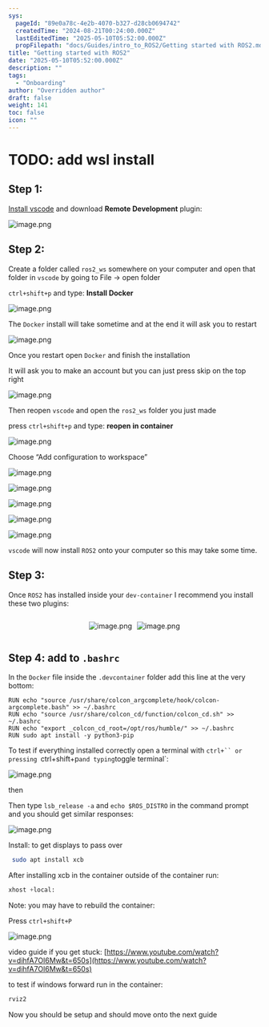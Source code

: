 ```yaml
---
sys:
  pageId: "89e0a78c-4e2b-4070-b327-d28cb0694742"
  createdTime: "2024-08-21T00:24:00.000Z"
  lastEditedTime: "2025-05-10T05:52:00.000Z"
  propFilepath: "docs/Guides/intro_to_ROS2/Getting started with ROS2.md"
title: "Getting started with ROS2"
date: "2025-05-10T05:52:00.000Z"
description: ""
tags:
  - "Onboarding"
author: "Overridden author"
draft: false
weight: 141
toc: false
icon: ""
---
```


# TODO: add wsl install

## Step 1:

[Install vscode](https://code.visualstudio.com/download) and download **Remote Development** plugin:

![image.png](https://prod-files-secure.s3.us-west-2.amazonaws.com/d518164a-d88e-44d1-a4ee-3adb3bd8bce0/efb52993-1881-4a40-b95e-6f020334f022/image.png?X-Amz-Algorithm=AWS4-HMAC-SHA256&X-Amz-Content-Sha256=UNSIGNED-PAYLOAD&X-Amz-Credential=ASIAZI2LB466SCXJEERP%2F20250519%2Fus-west-2%2Fs3%2Faws4_request&X-Amz-Date=20250519T004414Z&X-Amz-Expires=3600&X-Amz-Security-Token=IQoJb3JpZ2luX2VjEMj%2F%2F%2F%2F%2F%2F%2F%2F%2F%2FwEaCXVzLXdlc3QtMiJGMEQCICUDRQEoo27lRawuEwlytfqCnod2NYFjPqcvRHpJGEhsAiBVOFCqpA4H%2B4MyhHhUfeK%2F0Z8nbMCx21Fb6TW2YE89LiqIBAiB%2F%2F%2F%2F%2F%2F%2F%2F%2F%2F8BEAAaDDYzNzQyMzE4MzgwNSIMVgOh%2FwdMwGoDdG61KtwDRPGp1%2F5ouGJb7E0JTQEAeyr11z2ygbPaRIj8wNrT6aVOtqVLM8kqZ6RDkuMeTPolvodfWq5o9hchAAZdTFHFbSHO3SsJiDhgqlIMCQii1cjst%2BgPMfa4H40NeajWGiHyObg0ypfEyWaTH7ZB3M3DmW%2Bf1HiWsrcuTnl%2BYfnUcvbFBBanXnzQRxdf9J%2FDmxNTvZ1ZHJGIAfLexr2Y1gCWjKJTBUlGRepGYurqTTmkpM0Fl5MQhZLXldjlUnoSeaXGTXVAqlbxDbgbRR6DGzSC05p6u4W6hljcpupoJXnzXBO%2FA2Of%2BzcGTzy71sdq%2BRlVCSyuYe%2BPPMCCS7nmcHvcd0uoRttvnqjxBHaK%2FOkZyCGvYZhQbft8od%2FXs%2B5IT%2FT2AQuQjwxpOzvLVukV%2BVatxGXnCxox1iPaDVcUYk7wuVV2pAWxOjnPMoFlGQaBPYvHsANNOIniR0RPVyI%2B1vf9SRaIuqfuOGEsv3REod0hVmc3JwU8vlvyeXXIB7mXDrOgl4Mk26scewxxbCEhL6HBU9LzdEvABwDo3G0VnM0P7iH4qGxLHAz39t%2FBtBTeoeFfueUj8T7bYpKtGlh4xBlm3Ss9fIaj%2FANJ3jWFwkrx4%2FmdDvdlS42Zsd1dS7MwwOypwQY6pgFE7bIevwCvrN0UZ3nqQTv2nbbigBa16ZOkSLYQi2ktuZtEyqQ95OPJOrY96n3rJshUq9G6Sf99h4175D4gKxBoRhWCrH6OH3ux1s7cwSbocsNFY634XIs6zk1EW4tWuoAgvc2b%2FVaJLY7o75g5i9WuSrd046BMm8tI8FZ0%2FaytlaAp6CmT33D%2FYAO61B36BnJwM6CUupT7q3GVPPCh%2F72XVpqLq0ij&X-Amz-Signature=1a1748201ef4e825869043cc343d20f9b926674c47952989c9e7d82ac9fc7090&X-Amz-SignedHeaders=host&x-id=GetObject)

## Step 2:

Create a folder called `ros2_ws` somewhere on your computer and open that folder in `vscode` by going to File → open folder 

`ctrl+shift+p` and type: **Install Docker**

![image.png](https://prod-files-secure.s3.us-west-2.amazonaws.com/d518164a-d88e-44d1-a4ee-3adb3bd8bce0/2269dc0e-1cd5-47ff-bceb-c04ad9b2eab0/image.png?X-Amz-Algorithm=AWS4-HMAC-SHA256&X-Amz-Content-Sha256=UNSIGNED-PAYLOAD&X-Amz-Credential=ASIAZI2LB466SCXJEERP%2F20250519%2Fus-west-2%2Fs3%2Faws4_request&X-Amz-Date=20250519T004414Z&X-Amz-Expires=3600&X-Amz-Security-Token=IQoJb3JpZ2luX2VjEMj%2F%2F%2F%2F%2F%2F%2F%2F%2F%2FwEaCXVzLXdlc3QtMiJGMEQCICUDRQEoo27lRawuEwlytfqCnod2NYFjPqcvRHpJGEhsAiBVOFCqpA4H%2B4MyhHhUfeK%2F0Z8nbMCx21Fb6TW2YE89LiqIBAiB%2F%2F%2F%2F%2F%2F%2F%2F%2F%2F8BEAAaDDYzNzQyMzE4MzgwNSIMVgOh%2FwdMwGoDdG61KtwDRPGp1%2F5ouGJb7E0JTQEAeyr11z2ygbPaRIj8wNrT6aVOtqVLM8kqZ6RDkuMeTPolvodfWq5o9hchAAZdTFHFbSHO3SsJiDhgqlIMCQii1cjst%2BgPMfa4H40NeajWGiHyObg0ypfEyWaTH7ZB3M3DmW%2Bf1HiWsrcuTnl%2BYfnUcvbFBBanXnzQRxdf9J%2FDmxNTvZ1ZHJGIAfLexr2Y1gCWjKJTBUlGRepGYurqTTmkpM0Fl5MQhZLXldjlUnoSeaXGTXVAqlbxDbgbRR6DGzSC05p6u4W6hljcpupoJXnzXBO%2FA2Of%2BzcGTzy71sdq%2BRlVCSyuYe%2BPPMCCS7nmcHvcd0uoRttvnqjxBHaK%2FOkZyCGvYZhQbft8od%2FXs%2B5IT%2FT2AQuQjwxpOzvLVukV%2BVatxGXnCxox1iPaDVcUYk7wuVV2pAWxOjnPMoFlGQaBPYvHsANNOIniR0RPVyI%2B1vf9SRaIuqfuOGEsv3REod0hVmc3JwU8vlvyeXXIB7mXDrOgl4Mk26scewxxbCEhL6HBU9LzdEvABwDo3G0VnM0P7iH4qGxLHAz39t%2FBtBTeoeFfueUj8T7bYpKtGlh4xBlm3Ss9fIaj%2FANJ3jWFwkrx4%2FmdDvdlS42Zsd1dS7MwwOypwQY6pgFE7bIevwCvrN0UZ3nqQTv2nbbigBa16ZOkSLYQi2ktuZtEyqQ95OPJOrY96n3rJshUq9G6Sf99h4175D4gKxBoRhWCrH6OH3ux1s7cwSbocsNFY634XIs6zk1EW4tWuoAgvc2b%2FVaJLY7o75g5i9WuSrd046BMm8tI8FZ0%2FaytlaAp6CmT33D%2FYAO61B36BnJwM6CUupT7q3GVPPCh%2F72XVpqLq0ij&X-Amz-Signature=d598a2ff52da545177db835a10b1d4662ac1fc1bd3554b3c96f9fc6421982628&X-Amz-SignedHeaders=host&x-id=GetObject)

The `Docker` install will take sometime and at the end it will ask you to restart

![image.png](https://prod-files-secure.s3.us-west-2.amazonaws.com/d518164a-d88e-44d1-a4ee-3adb3bd8bce0/ed233f78-be33-4b1f-b89c-9c346c0e961e/image.png?X-Amz-Algorithm=AWS4-HMAC-SHA256&X-Amz-Content-Sha256=UNSIGNED-PAYLOAD&X-Amz-Credential=ASIAZI2LB466SCXJEERP%2F20250519%2Fus-west-2%2Fs3%2Faws4_request&X-Amz-Date=20250519T004414Z&X-Amz-Expires=3600&X-Amz-Security-Token=IQoJb3JpZ2luX2VjEMj%2F%2F%2F%2F%2F%2F%2F%2F%2F%2FwEaCXVzLXdlc3QtMiJGMEQCICUDRQEoo27lRawuEwlytfqCnod2NYFjPqcvRHpJGEhsAiBVOFCqpA4H%2B4MyhHhUfeK%2F0Z8nbMCx21Fb6TW2YE89LiqIBAiB%2F%2F%2F%2F%2F%2F%2F%2F%2F%2F8BEAAaDDYzNzQyMzE4MzgwNSIMVgOh%2FwdMwGoDdG61KtwDRPGp1%2F5ouGJb7E0JTQEAeyr11z2ygbPaRIj8wNrT6aVOtqVLM8kqZ6RDkuMeTPolvodfWq5o9hchAAZdTFHFbSHO3SsJiDhgqlIMCQii1cjst%2BgPMfa4H40NeajWGiHyObg0ypfEyWaTH7ZB3M3DmW%2Bf1HiWsrcuTnl%2BYfnUcvbFBBanXnzQRxdf9J%2FDmxNTvZ1ZHJGIAfLexr2Y1gCWjKJTBUlGRepGYurqTTmkpM0Fl5MQhZLXldjlUnoSeaXGTXVAqlbxDbgbRR6DGzSC05p6u4W6hljcpupoJXnzXBO%2FA2Of%2BzcGTzy71sdq%2BRlVCSyuYe%2BPPMCCS7nmcHvcd0uoRttvnqjxBHaK%2FOkZyCGvYZhQbft8od%2FXs%2B5IT%2FT2AQuQjwxpOzvLVukV%2BVatxGXnCxox1iPaDVcUYk7wuVV2pAWxOjnPMoFlGQaBPYvHsANNOIniR0RPVyI%2B1vf9SRaIuqfuOGEsv3REod0hVmc3JwU8vlvyeXXIB7mXDrOgl4Mk26scewxxbCEhL6HBU9LzdEvABwDo3G0VnM0P7iH4qGxLHAz39t%2FBtBTeoeFfueUj8T7bYpKtGlh4xBlm3Ss9fIaj%2FANJ3jWFwkrx4%2FmdDvdlS42Zsd1dS7MwwOypwQY6pgFE7bIevwCvrN0UZ3nqQTv2nbbigBa16ZOkSLYQi2ktuZtEyqQ95OPJOrY96n3rJshUq9G6Sf99h4175D4gKxBoRhWCrH6OH3ux1s7cwSbocsNFY634XIs6zk1EW4tWuoAgvc2b%2FVaJLY7o75g5i9WuSrd046BMm8tI8FZ0%2FaytlaAp6CmT33D%2FYAO61B36BnJwM6CUupT7q3GVPPCh%2F72XVpqLq0ij&X-Amz-Signature=db8b25e3b236735f1b397a0ec9bceff3bdcdb634ca4647122a0082e5e7a9427c&X-Amz-SignedHeaders=host&x-id=GetObject)

Once you restart open `Docker` and finish the installation

It will ask you to make an account but you can just press skip on the top right

![image.png](https://prod-files-secure.s3.us-west-2.amazonaws.com/d518164a-d88e-44d1-a4ee-3adb3bd8bce0/21010ad9-1659-4fd9-9f59-9932a09b2a3d/image.png?X-Amz-Algorithm=AWS4-HMAC-SHA256&X-Amz-Content-Sha256=UNSIGNED-PAYLOAD&X-Amz-Credential=ASIAZI2LB466SCXJEERP%2F20250519%2Fus-west-2%2Fs3%2Faws4_request&X-Amz-Date=20250519T004414Z&X-Amz-Expires=3600&X-Amz-Security-Token=IQoJb3JpZ2luX2VjEMj%2F%2F%2F%2F%2F%2F%2F%2F%2F%2FwEaCXVzLXdlc3QtMiJGMEQCICUDRQEoo27lRawuEwlytfqCnod2NYFjPqcvRHpJGEhsAiBVOFCqpA4H%2B4MyhHhUfeK%2F0Z8nbMCx21Fb6TW2YE89LiqIBAiB%2F%2F%2F%2F%2F%2F%2F%2F%2F%2F8BEAAaDDYzNzQyMzE4MzgwNSIMVgOh%2FwdMwGoDdG61KtwDRPGp1%2F5ouGJb7E0JTQEAeyr11z2ygbPaRIj8wNrT6aVOtqVLM8kqZ6RDkuMeTPolvodfWq5o9hchAAZdTFHFbSHO3SsJiDhgqlIMCQii1cjst%2BgPMfa4H40NeajWGiHyObg0ypfEyWaTH7ZB3M3DmW%2Bf1HiWsrcuTnl%2BYfnUcvbFBBanXnzQRxdf9J%2FDmxNTvZ1ZHJGIAfLexr2Y1gCWjKJTBUlGRepGYurqTTmkpM0Fl5MQhZLXldjlUnoSeaXGTXVAqlbxDbgbRR6DGzSC05p6u4W6hljcpupoJXnzXBO%2FA2Of%2BzcGTzy71sdq%2BRlVCSyuYe%2BPPMCCS7nmcHvcd0uoRttvnqjxBHaK%2FOkZyCGvYZhQbft8od%2FXs%2B5IT%2FT2AQuQjwxpOzvLVukV%2BVatxGXnCxox1iPaDVcUYk7wuVV2pAWxOjnPMoFlGQaBPYvHsANNOIniR0RPVyI%2B1vf9SRaIuqfuOGEsv3REod0hVmc3JwU8vlvyeXXIB7mXDrOgl4Mk26scewxxbCEhL6HBU9LzdEvABwDo3G0VnM0P7iH4qGxLHAz39t%2FBtBTeoeFfueUj8T7bYpKtGlh4xBlm3Ss9fIaj%2FANJ3jWFwkrx4%2FmdDvdlS42Zsd1dS7MwwOypwQY6pgFE7bIevwCvrN0UZ3nqQTv2nbbigBa16ZOkSLYQi2ktuZtEyqQ95OPJOrY96n3rJshUq9G6Sf99h4175D4gKxBoRhWCrH6OH3ux1s7cwSbocsNFY634XIs6zk1EW4tWuoAgvc2b%2FVaJLY7o75g5i9WuSrd046BMm8tI8FZ0%2FaytlaAp6CmT33D%2FYAO61B36BnJwM6CUupT7q3GVPPCh%2F72XVpqLq0ij&X-Amz-Signature=57b2b812fcca954df613e212a5f0aeae1fad5120e02558f08de287f2300690d9&X-Amz-SignedHeaders=host&x-id=GetObject)

Then reopen `vscode` and open the `ros2_ws` folder you just made

press `ctrl+shift+p` and type: **reopen in container**

![image.png](https://prod-files-secure.s3.us-west-2.amazonaws.com/d518164a-d88e-44d1-a4ee-3adb3bd8bce0/4e93b8c2-41ad-488c-8095-c74205196118/image.png?X-Amz-Algorithm=AWS4-HMAC-SHA256&X-Amz-Content-Sha256=UNSIGNED-PAYLOAD&X-Amz-Credential=ASIAZI2LB466SCXJEERP%2F20250519%2Fus-west-2%2Fs3%2Faws4_request&X-Amz-Date=20250519T004414Z&X-Amz-Expires=3600&X-Amz-Security-Token=IQoJb3JpZ2luX2VjEMj%2F%2F%2F%2F%2F%2F%2F%2F%2F%2FwEaCXVzLXdlc3QtMiJGMEQCICUDRQEoo27lRawuEwlytfqCnod2NYFjPqcvRHpJGEhsAiBVOFCqpA4H%2B4MyhHhUfeK%2F0Z8nbMCx21Fb6TW2YE89LiqIBAiB%2F%2F%2F%2F%2F%2F%2F%2F%2F%2F8BEAAaDDYzNzQyMzE4MzgwNSIMVgOh%2FwdMwGoDdG61KtwDRPGp1%2F5ouGJb7E0JTQEAeyr11z2ygbPaRIj8wNrT6aVOtqVLM8kqZ6RDkuMeTPolvodfWq5o9hchAAZdTFHFbSHO3SsJiDhgqlIMCQii1cjst%2BgPMfa4H40NeajWGiHyObg0ypfEyWaTH7ZB3M3DmW%2Bf1HiWsrcuTnl%2BYfnUcvbFBBanXnzQRxdf9J%2FDmxNTvZ1ZHJGIAfLexr2Y1gCWjKJTBUlGRepGYurqTTmkpM0Fl5MQhZLXldjlUnoSeaXGTXVAqlbxDbgbRR6DGzSC05p6u4W6hljcpupoJXnzXBO%2FA2Of%2BzcGTzy71sdq%2BRlVCSyuYe%2BPPMCCS7nmcHvcd0uoRttvnqjxBHaK%2FOkZyCGvYZhQbft8od%2FXs%2B5IT%2FT2AQuQjwxpOzvLVukV%2BVatxGXnCxox1iPaDVcUYk7wuVV2pAWxOjnPMoFlGQaBPYvHsANNOIniR0RPVyI%2B1vf9SRaIuqfuOGEsv3REod0hVmc3JwU8vlvyeXXIB7mXDrOgl4Mk26scewxxbCEhL6HBU9LzdEvABwDo3G0VnM0P7iH4qGxLHAz39t%2FBtBTeoeFfueUj8T7bYpKtGlh4xBlm3Ss9fIaj%2FANJ3jWFwkrx4%2FmdDvdlS42Zsd1dS7MwwOypwQY6pgFE7bIevwCvrN0UZ3nqQTv2nbbigBa16ZOkSLYQi2ktuZtEyqQ95OPJOrY96n3rJshUq9G6Sf99h4175D4gKxBoRhWCrH6OH3ux1s7cwSbocsNFY634XIs6zk1EW4tWuoAgvc2b%2FVaJLY7o75g5i9WuSrd046BMm8tI8FZ0%2FaytlaAp6CmT33D%2FYAO61B36BnJwM6CUupT7q3GVPPCh%2F72XVpqLq0ij&X-Amz-Signature=ce82100e26678b30739aaafc9beb9c6d5f7ed4c69d59d0acbf87c3b1a9bdec03&X-Amz-SignedHeaders=host&x-id=GetObject)

Choose “Add configuration to workspace”

![image.png](https://prod-files-secure.s3.us-west-2.amazonaws.com/d518164a-d88e-44d1-a4ee-3adb3bd8bce0/9560b282-5060-4989-ba37-97e7b2c22476/image.png?X-Amz-Algorithm=AWS4-HMAC-SHA256&X-Amz-Content-Sha256=UNSIGNED-PAYLOAD&X-Amz-Credential=ASIAZI2LB466SCXJEERP%2F20250519%2Fus-west-2%2Fs3%2Faws4_request&X-Amz-Date=20250519T004414Z&X-Amz-Expires=3600&X-Amz-Security-Token=IQoJb3JpZ2luX2VjEMj%2F%2F%2F%2F%2F%2F%2F%2F%2F%2FwEaCXVzLXdlc3QtMiJGMEQCICUDRQEoo27lRawuEwlytfqCnod2NYFjPqcvRHpJGEhsAiBVOFCqpA4H%2B4MyhHhUfeK%2F0Z8nbMCx21Fb6TW2YE89LiqIBAiB%2F%2F%2F%2F%2F%2F%2F%2F%2F%2F8BEAAaDDYzNzQyMzE4MzgwNSIMVgOh%2FwdMwGoDdG61KtwDRPGp1%2F5ouGJb7E0JTQEAeyr11z2ygbPaRIj8wNrT6aVOtqVLM8kqZ6RDkuMeTPolvodfWq5o9hchAAZdTFHFbSHO3SsJiDhgqlIMCQii1cjst%2BgPMfa4H40NeajWGiHyObg0ypfEyWaTH7ZB3M3DmW%2Bf1HiWsrcuTnl%2BYfnUcvbFBBanXnzQRxdf9J%2FDmxNTvZ1ZHJGIAfLexr2Y1gCWjKJTBUlGRepGYurqTTmkpM0Fl5MQhZLXldjlUnoSeaXGTXVAqlbxDbgbRR6DGzSC05p6u4W6hljcpupoJXnzXBO%2FA2Of%2BzcGTzy71sdq%2BRlVCSyuYe%2BPPMCCS7nmcHvcd0uoRttvnqjxBHaK%2FOkZyCGvYZhQbft8od%2FXs%2B5IT%2FT2AQuQjwxpOzvLVukV%2BVatxGXnCxox1iPaDVcUYk7wuVV2pAWxOjnPMoFlGQaBPYvHsANNOIniR0RPVyI%2B1vf9SRaIuqfuOGEsv3REod0hVmc3JwU8vlvyeXXIB7mXDrOgl4Mk26scewxxbCEhL6HBU9LzdEvABwDo3G0VnM0P7iH4qGxLHAz39t%2FBtBTeoeFfueUj8T7bYpKtGlh4xBlm3Ss9fIaj%2FANJ3jWFwkrx4%2FmdDvdlS42Zsd1dS7MwwOypwQY6pgFE7bIevwCvrN0UZ3nqQTv2nbbigBa16ZOkSLYQi2ktuZtEyqQ95OPJOrY96n3rJshUq9G6Sf99h4175D4gKxBoRhWCrH6OH3ux1s7cwSbocsNFY634XIs6zk1EW4tWuoAgvc2b%2FVaJLY7o75g5i9WuSrd046BMm8tI8FZ0%2FaytlaAp6CmT33D%2FYAO61B36BnJwM6CUupT7q3GVPPCh%2F72XVpqLq0ij&X-Amz-Signature=b286334927623a09a8a2bd7b54b2abf79418e46f9b197aee81f690ad6efed758&X-Amz-SignedHeaders=host&x-id=GetObject)

![image.png](https://prod-files-secure.s3.us-west-2.amazonaws.com/d518164a-d88e-44d1-a4ee-3adb3bd8bce0/2ee63f81-886b-48e8-a553-dc6e5eac99e4/image.png?X-Amz-Algorithm=AWS4-HMAC-SHA256&X-Amz-Content-Sha256=UNSIGNED-PAYLOAD&X-Amz-Credential=ASIAZI2LB466SCXJEERP%2F20250519%2Fus-west-2%2Fs3%2Faws4_request&X-Amz-Date=20250519T004414Z&X-Amz-Expires=3600&X-Amz-Security-Token=IQoJb3JpZ2luX2VjEMj%2F%2F%2F%2F%2F%2F%2F%2F%2F%2FwEaCXVzLXdlc3QtMiJGMEQCICUDRQEoo27lRawuEwlytfqCnod2NYFjPqcvRHpJGEhsAiBVOFCqpA4H%2B4MyhHhUfeK%2F0Z8nbMCx21Fb6TW2YE89LiqIBAiB%2F%2F%2F%2F%2F%2F%2F%2F%2F%2F8BEAAaDDYzNzQyMzE4MzgwNSIMVgOh%2FwdMwGoDdG61KtwDRPGp1%2F5ouGJb7E0JTQEAeyr11z2ygbPaRIj8wNrT6aVOtqVLM8kqZ6RDkuMeTPolvodfWq5o9hchAAZdTFHFbSHO3SsJiDhgqlIMCQii1cjst%2BgPMfa4H40NeajWGiHyObg0ypfEyWaTH7ZB3M3DmW%2Bf1HiWsrcuTnl%2BYfnUcvbFBBanXnzQRxdf9J%2FDmxNTvZ1ZHJGIAfLexr2Y1gCWjKJTBUlGRepGYurqTTmkpM0Fl5MQhZLXldjlUnoSeaXGTXVAqlbxDbgbRR6DGzSC05p6u4W6hljcpupoJXnzXBO%2FA2Of%2BzcGTzy71sdq%2BRlVCSyuYe%2BPPMCCS7nmcHvcd0uoRttvnqjxBHaK%2FOkZyCGvYZhQbft8od%2FXs%2B5IT%2FT2AQuQjwxpOzvLVukV%2BVatxGXnCxox1iPaDVcUYk7wuVV2pAWxOjnPMoFlGQaBPYvHsANNOIniR0RPVyI%2B1vf9SRaIuqfuOGEsv3REod0hVmc3JwU8vlvyeXXIB7mXDrOgl4Mk26scewxxbCEhL6HBU9LzdEvABwDo3G0VnM0P7iH4qGxLHAz39t%2FBtBTeoeFfueUj8T7bYpKtGlh4xBlm3Ss9fIaj%2FANJ3jWFwkrx4%2FmdDvdlS42Zsd1dS7MwwOypwQY6pgFE7bIevwCvrN0UZ3nqQTv2nbbigBa16ZOkSLYQi2ktuZtEyqQ95OPJOrY96n3rJshUq9G6Sf99h4175D4gKxBoRhWCrH6OH3ux1s7cwSbocsNFY634XIs6zk1EW4tWuoAgvc2b%2FVaJLY7o75g5i9WuSrd046BMm8tI8FZ0%2FaytlaAp6CmT33D%2FYAO61B36BnJwM6CUupT7q3GVPPCh%2F72XVpqLq0ij&X-Amz-Signature=a306ac024de45bb676cd00870a0305aaac3437b8da9d7b54e26a4420a762e3f6&X-Amz-SignedHeaders=host&x-id=GetObject)

![image.png](https://prod-files-secure.s3.us-west-2.amazonaws.com/d518164a-d88e-44d1-a4ee-3adb3bd8bce0/ae1580b2-b048-407e-aed9-b584224a7a04/image.png?X-Amz-Algorithm=AWS4-HMAC-SHA256&X-Amz-Content-Sha256=UNSIGNED-PAYLOAD&X-Amz-Credential=ASIAZI2LB466SCXJEERP%2F20250519%2Fus-west-2%2Fs3%2Faws4_request&X-Amz-Date=20250519T004414Z&X-Amz-Expires=3600&X-Amz-Security-Token=IQoJb3JpZ2luX2VjEMj%2F%2F%2F%2F%2F%2F%2F%2F%2F%2FwEaCXVzLXdlc3QtMiJGMEQCICUDRQEoo27lRawuEwlytfqCnod2NYFjPqcvRHpJGEhsAiBVOFCqpA4H%2B4MyhHhUfeK%2F0Z8nbMCx21Fb6TW2YE89LiqIBAiB%2F%2F%2F%2F%2F%2F%2F%2F%2F%2F8BEAAaDDYzNzQyMzE4MzgwNSIMVgOh%2FwdMwGoDdG61KtwDRPGp1%2F5ouGJb7E0JTQEAeyr11z2ygbPaRIj8wNrT6aVOtqVLM8kqZ6RDkuMeTPolvodfWq5o9hchAAZdTFHFbSHO3SsJiDhgqlIMCQii1cjst%2BgPMfa4H40NeajWGiHyObg0ypfEyWaTH7ZB3M3DmW%2Bf1HiWsrcuTnl%2BYfnUcvbFBBanXnzQRxdf9J%2FDmxNTvZ1ZHJGIAfLexr2Y1gCWjKJTBUlGRepGYurqTTmkpM0Fl5MQhZLXldjlUnoSeaXGTXVAqlbxDbgbRR6DGzSC05p6u4W6hljcpupoJXnzXBO%2FA2Of%2BzcGTzy71sdq%2BRlVCSyuYe%2BPPMCCS7nmcHvcd0uoRttvnqjxBHaK%2FOkZyCGvYZhQbft8od%2FXs%2B5IT%2FT2AQuQjwxpOzvLVukV%2BVatxGXnCxox1iPaDVcUYk7wuVV2pAWxOjnPMoFlGQaBPYvHsANNOIniR0RPVyI%2B1vf9SRaIuqfuOGEsv3REod0hVmc3JwU8vlvyeXXIB7mXDrOgl4Mk26scewxxbCEhL6HBU9LzdEvABwDo3G0VnM0P7iH4qGxLHAz39t%2FBtBTeoeFfueUj8T7bYpKtGlh4xBlm3Ss9fIaj%2FANJ3jWFwkrx4%2FmdDvdlS42Zsd1dS7MwwOypwQY6pgFE7bIevwCvrN0UZ3nqQTv2nbbigBa16ZOkSLYQi2ktuZtEyqQ95OPJOrY96n3rJshUq9G6Sf99h4175D4gKxBoRhWCrH6OH3ux1s7cwSbocsNFY634XIs6zk1EW4tWuoAgvc2b%2FVaJLY7o75g5i9WuSrd046BMm8tI8FZ0%2FaytlaAp6CmT33D%2FYAO61B36BnJwM6CUupT7q3GVPPCh%2F72XVpqLq0ij&X-Amz-Signature=89adb7700c5b39a9e032eb762d8618f0d46361ac15201a7b4add18ea0418fdc8&X-Amz-SignedHeaders=host&x-id=GetObject)

![image.png](https://prod-files-secure.s3.us-west-2.amazonaws.com/d518164a-d88e-44d1-a4ee-3adb3bd8bce0/53255b28-f75e-430f-b9e3-c0ac8577e42b/image.png?X-Amz-Algorithm=AWS4-HMAC-SHA256&X-Amz-Content-Sha256=UNSIGNED-PAYLOAD&X-Amz-Credential=ASIAZI2LB466SCXJEERP%2F20250519%2Fus-west-2%2Fs3%2Faws4_request&X-Amz-Date=20250519T004414Z&X-Amz-Expires=3600&X-Amz-Security-Token=IQoJb3JpZ2luX2VjEMj%2F%2F%2F%2F%2F%2F%2F%2F%2F%2FwEaCXVzLXdlc3QtMiJGMEQCICUDRQEoo27lRawuEwlytfqCnod2NYFjPqcvRHpJGEhsAiBVOFCqpA4H%2B4MyhHhUfeK%2F0Z8nbMCx21Fb6TW2YE89LiqIBAiB%2F%2F%2F%2F%2F%2F%2F%2F%2F%2F8BEAAaDDYzNzQyMzE4MzgwNSIMVgOh%2FwdMwGoDdG61KtwDRPGp1%2F5ouGJb7E0JTQEAeyr11z2ygbPaRIj8wNrT6aVOtqVLM8kqZ6RDkuMeTPolvodfWq5o9hchAAZdTFHFbSHO3SsJiDhgqlIMCQii1cjst%2BgPMfa4H40NeajWGiHyObg0ypfEyWaTH7ZB3M3DmW%2Bf1HiWsrcuTnl%2BYfnUcvbFBBanXnzQRxdf9J%2FDmxNTvZ1ZHJGIAfLexr2Y1gCWjKJTBUlGRepGYurqTTmkpM0Fl5MQhZLXldjlUnoSeaXGTXVAqlbxDbgbRR6DGzSC05p6u4W6hljcpupoJXnzXBO%2FA2Of%2BzcGTzy71sdq%2BRlVCSyuYe%2BPPMCCS7nmcHvcd0uoRttvnqjxBHaK%2FOkZyCGvYZhQbft8od%2FXs%2B5IT%2FT2AQuQjwxpOzvLVukV%2BVatxGXnCxox1iPaDVcUYk7wuVV2pAWxOjnPMoFlGQaBPYvHsANNOIniR0RPVyI%2B1vf9SRaIuqfuOGEsv3REod0hVmc3JwU8vlvyeXXIB7mXDrOgl4Mk26scewxxbCEhL6HBU9LzdEvABwDo3G0VnM0P7iH4qGxLHAz39t%2FBtBTeoeFfueUj8T7bYpKtGlh4xBlm3Ss9fIaj%2FANJ3jWFwkrx4%2FmdDvdlS42Zsd1dS7MwwOypwQY6pgFE7bIevwCvrN0UZ3nqQTv2nbbigBa16ZOkSLYQi2ktuZtEyqQ95OPJOrY96n3rJshUq9G6Sf99h4175D4gKxBoRhWCrH6OH3ux1s7cwSbocsNFY634XIs6zk1EW4tWuoAgvc2b%2FVaJLY7o75g5i9WuSrd046BMm8tI8FZ0%2FaytlaAp6CmT33D%2FYAO61B36BnJwM6CUupT7q3GVPPCh%2F72XVpqLq0ij&X-Amz-Signature=0b34f4ee3b3183237dda72941e6f34261a8538885c5ab5bb93b850e0ec5d9b73&X-Amz-SignedHeaders=host&x-id=GetObject)

![image.png](https://prod-files-secure.s3.us-west-2.amazonaws.com/d518164a-d88e-44d1-a4ee-3adb3bd8bce0/7c562767-5af9-4ffb-97d1-327bcdf4ee00/image.png?X-Amz-Algorithm=AWS4-HMAC-SHA256&X-Amz-Content-Sha256=UNSIGNED-PAYLOAD&X-Amz-Credential=ASIAZI2LB466SCXJEERP%2F20250519%2Fus-west-2%2Fs3%2Faws4_request&X-Amz-Date=20250519T004414Z&X-Amz-Expires=3600&X-Amz-Security-Token=IQoJb3JpZ2luX2VjEMj%2F%2F%2F%2F%2F%2F%2F%2F%2F%2FwEaCXVzLXdlc3QtMiJGMEQCICUDRQEoo27lRawuEwlytfqCnod2NYFjPqcvRHpJGEhsAiBVOFCqpA4H%2B4MyhHhUfeK%2F0Z8nbMCx21Fb6TW2YE89LiqIBAiB%2F%2F%2F%2F%2F%2F%2F%2F%2F%2F8BEAAaDDYzNzQyMzE4MzgwNSIMVgOh%2FwdMwGoDdG61KtwDRPGp1%2F5ouGJb7E0JTQEAeyr11z2ygbPaRIj8wNrT6aVOtqVLM8kqZ6RDkuMeTPolvodfWq5o9hchAAZdTFHFbSHO3SsJiDhgqlIMCQii1cjst%2BgPMfa4H40NeajWGiHyObg0ypfEyWaTH7ZB3M3DmW%2Bf1HiWsrcuTnl%2BYfnUcvbFBBanXnzQRxdf9J%2FDmxNTvZ1ZHJGIAfLexr2Y1gCWjKJTBUlGRepGYurqTTmkpM0Fl5MQhZLXldjlUnoSeaXGTXVAqlbxDbgbRR6DGzSC05p6u4W6hljcpupoJXnzXBO%2FA2Of%2BzcGTzy71sdq%2BRlVCSyuYe%2BPPMCCS7nmcHvcd0uoRttvnqjxBHaK%2FOkZyCGvYZhQbft8od%2FXs%2B5IT%2FT2AQuQjwxpOzvLVukV%2BVatxGXnCxox1iPaDVcUYk7wuVV2pAWxOjnPMoFlGQaBPYvHsANNOIniR0RPVyI%2B1vf9SRaIuqfuOGEsv3REod0hVmc3JwU8vlvyeXXIB7mXDrOgl4Mk26scewxxbCEhL6HBU9LzdEvABwDo3G0VnM0P7iH4qGxLHAz39t%2FBtBTeoeFfueUj8T7bYpKtGlh4xBlm3Ss9fIaj%2FANJ3jWFwkrx4%2FmdDvdlS42Zsd1dS7MwwOypwQY6pgFE7bIevwCvrN0UZ3nqQTv2nbbigBa16ZOkSLYQi2ktuZtEyqQ95OPJOrY96n3rJshUq9G6Sf99h4175D4gKxBoRhWCrH6OH3ux1s7cwSbocsNFY634XIs6zk1EW4tWuoAgvc2b%2FVaJLY7o75g5i9WuSrd046BMm8tI8FZ0%2FaytlaAp6CmT33D%2FYAO61B36BnJwM6CUupT7q3GVPPCh%2F72XVpqLq0ij&X-Amz-Signature=7ba54deac9aa7afda071f9497a093ff44b5a35058a65c79a3dbdcacf6846dbea&X-Amz-SignedHeaders=host&x-id=GetObject)

`vscode` will now install `ROS2` onto your computer so this may take some time.

## Step 3:

Once `ROS2` has installed inside your `dev-container` I recommend you install these two plugins:

<div style="display: flex;flex-direction: row; column-gap:10px; max-width: 630px;justify-content: center;">
<div>

![image.png](https://prod-files-secure.s3.us-west-2.amazonaws.com/d518164a-d88e-44d1-a4ee-3adb3bd8bce0/3fc3d550-5a54-4ba1-ba6b-faa01cdb7369/image.png?X-Amz-Algorithm=AWS4-HMAC-SHA256&X-Amz-Content-Sha256=UNSIGNED-PAYLOAD&X-Amz-Credential=ASIAZI2LB4662DNWICKU%2F20250519%2Fus-west-2%2Fs3%2Faws4_request&X-Amz-Date=20250519T004424Z&X-Amz-Expires=3600&X-Amz-Security-Token=IQoJb3JpZ2luX2VjEMj%2F%2F%2F%2F%2F%2F%2F%2F%2F%2FwEaCXVzLXdlc3QtMiJHMEUCIQDnFAHHitm%2BaqfsOeav%2B4DeqwlXavJrafjxH4H7C67skwIgYu%2FzYbzPM%2FFLz5dS5c%2FGawuVulqdC%2BGrNuHmnZzd9cIqiAQIgf%2F%2F%2F%2F%2F%2F%2F%2F%2F%2FARAAGgw2Mzc0MjMxODM4MDUiDH5Kjha2UE395Uin3SrcA6F3Cx09O%2BisL0uQJWv0PQdXMJmTUneqRrNP7tdFnA1c4axKd5Hu6Xb1Y%2FF6RonM1CuRZAd6UeWb%2BZwjSMu4f7sdN339Aln4%2FDm5Q8jaW0YKdATh0cTfq9Oe%2BUngIapGRNTlUwaeYzYTupC2gjtQEfvgPmlItp65hw96R4bIcIZYZieKWi1K6ZzGljziOgiNZjLOMIApcNoKL4tVumPCgNLfzgIzUgP4GBijgRKS9qvfRPaHLAW65vKf7eZdwZkpP%2FTCAfY03kTEGNvyqfuAmDzMJb%2BNNONK0tqRJnublAy8GR63AeEpOm6z7hHjq7RNToY9aNLIDlJj8iUQEPhC4hXz96%2F%2BSCMeExaAfl%2Fq1iiYy6%2FLaGDsf5Nvr9pTGh0RVAvt4W%2F59CksvRwkOKFg%2F%2BRXqlfFxXvhk68ABpSDU2Z%2BlK9MH2Veth2VLnNtTErLMQ6a4h2J7k2shl2sYEjVJUwgk7hw%2BnjL1STOHkXsmF6ZmePcIHqDTN8fRAma46mLWbZvqhZ0bIzE%2BNaU9ZTf6Mdg0fhd5wXDZCUCWlMcBfYc4J4g5DSadEi2X2aP0ENHWsgovk7I6bP6s8kwrQ%2FUUEW6dtZwRACjLqvyoXEjaeBKB5ZcTd1cmhogwc9RMM3sqcEGOqUBuWHbHnuXjDko6t%2BMKL5wA5iBtkmWXGTvK8CG1Y0Y4BqLUool24Nr6VOgqi91jruWtbiTdTm%2FApoOttbWGTz9rmY0FSLVUgGg3nj8j1rX1eVUKSYO1EyqV1CiEphkGcV2bljWrEYR6gEC2%2BzfOhLOoisid3DagwRNsciQ9zLtmsXwkseNLT5eKPUoWSiV%2B1zKyrkDVBqGJuzLtLUnkrOAbUnfBsqJ&X-Amz-Signature=761a65caaac01cae23f958301fb66eef6bc67b62bb7d466c1fc22ba07791ee8e&X-Amz-SignedHeaders=host&x-id=GetObject)

</div>
<div>

![image.png](https://prod-files-secure.s3.us-west-2.amazonaws.com/d518164a-d88e-44d1-a4ee-3adb3bd8bce0/d994cc66-13c2-4093-a5a3-f84cf4601a82/image.png?X-Amz-Algorithm=AWS4-HMAC-SHA256&X-Amz-Content-Sha256=UNSIGNED-PAYLOAD&X-Amz-Credential=ASIAZI2LB4663XBFEY7D%2F20250519%2Fus-west-2%2Fs3%2Faws4_request&X-Amz-Date=20250519T004424Z&X-Amz-Expires=3600&X-Amz-Security-Token=IQoJb3JpZ2luX2VjEMj%2F%2F%2F%2F%2F%2F%2F%2F%2F%2FwEaCXVzLXdlc3QtMiJIMEYCIQDAgintS4yF8KGYxxv8xvt0VR%2Bwnl2qMeWvnAAmw2qKEwIhAIQ7l0%2BAoOyiv5NU2QOgPSAaZlGQveTRmUoT6Pd9j1M3KogECIH%2F%2F%2F%2F%2F%2F%2F%2F%2F%2FwEQABoMNjM3NDIzMTgzODA1Igy8LPRvW%2BQXkA8cxaoq3AO2ttVFnzQhFiD%2Fn4PuJz8c6YDUKNu0Dl5HoDN2FF9ATZ8apHP0CGiZfkp%2BlupSeLCpZXJUUI7buqEpjpeW3ce%2FsgBCIsXSyoTmA513vpCEHJfy84BswmWDKrSBAbtCebC%2FpRhlz5tC8CVDD1pRZqS8TUqP1dc3uKh6mPVga6NJz%2BpQXnSTEM8RxOX7Gif%2BI3qzpoRI4YL3KiJ7Ugol5JJxGoP7diF%2FnX2lxpUHhSvWaOwNj4s73c47lR9XFJR40DzRCfVeSHnackyWfLIrL%2F4T6HfG6bqXLhVvzuMc2qLxW9T0235TnrjXAvZptUcM6H6dLi6%2F76etLU%2BFluSGExKTxVcCR4yP5VJOWyVBlvneM6Z3A3OzpnU0BNeaDz%2BdtGgAsExW7gYPdS2ClG6oQ4BAFhE77usCTMascOPYGtoW5gkTbvfWc0ZADYJ4%2F%2FaXJIZn%2BNwQKZWzNPe7ZMqoyJ9Cxk3g7hCxMm%2FLqAmPDEkEXAHHBHafDGC%2B0tcxwVI%2B4gGzGLu4nvmUU3gqMOzO0H5fF4phEIcEJopY3aA5y9mDf8UxHXJYxIMqzKTtmUVQiFLPN%2FFa082c%2Fm9DLJ5xTcvDdbmPgAPk9nOWB%2FWBD6VNV08KV2pGqRE7%2FAOebTC57KnBBjqkAcCV1e1ypMEeCn5wsvyqV3kSII9rc6xcDQQk0c4r2mdEYLI40Bbg8nKxaX0Uab%2FbJh7Umu31h8QMDui5b6jFRBVnSVVkjF06t6UOmnP1%2BDhziguedAxhreAp8N5FxCc4dIFRk8DOdgfAD3ymTFUxL1Nyvt4esOYbwnVzu0DtCR0yU%2BBbYuTM9WIElqD%2B8i10Xp3FufCrNC0VPqwQz%2B55U%2B9GnsAl&X-Amz-Signature=8eab5cc6eb7fc77848fb53e96082bc944ac40769033af0940aa21998435abf86&X-Amz-SignedHeaders=host&x-id=GetObject)

</div>
</div>

## Step 4: add to `.bashrc`

In the `Docker` file inside the `.devcontainer` folder add this line at the very bottom: 

```docker
RUN echo "source /usr/share/colcon_argcomplete/hook/colcon-argcomplete.bash" >> ~/.bashrc
RUN echo "source /usr/share/colcon_cd/function/colcon_cd.sh" >> ~/.bashrc
RUN echo "export _colcon_cd_root=/opt/ros/humble/" >> ~/.bashrc
RUN sudo apt install -y python3-pip 
```

To test if everything installed correctly open a terminal with `ctrl+`` or pressing `ctrl+shift+p` and typing `toggle terminal`:

![image.png](https://prod-files-secure.s3.us-west-2.amazonaws.com/d518164a-d88e-44d1-a4ee-3adb3bd8bce0/6a4943d8-b04e-4c02-9a58-775f3384d1a5/image.png?X-Amz-Algorithm=AWS4-HMAC-SHA256&X-Amz-Content-Sha256=UNSIGNED-PAYLOAD&X-Amz-Credential=ASIAZI2LB466SCXJEERP%2F20250519%2Fus-west-2%2Fs3%2Faws4_request&X-Amz-Date=20250519T004414Z&X-Amz-Expires=3600&X-Amz-Security-Token=IQoJb3JpZ2luX2VjEMj%2F%2F%2F%2F%2F%2F%2F%2F%2F%2FwEaCXVzLXdlc3QtMiJGMEQCICUDRQEoo27lRawuEwlytfqCnod2NYFjPqcvRHpJGEhsAiBVOFCqpA4H%2B4MyhHhUfeK%2F0Z8nbMCx21Fb6TW2YE89LiqIBAiB%2F%2F%2F%2F%2F%2F%2F%2F%2F%2F8BEAAaDDYzNzQyMzE4MzgwNSIMVgOh%2FwdMwGoDdG61KtwDRPGp1%2F5ouGJb7E0JTQEAeyr11z2ygbPaRIj8wNrT6aVOtqVLM8kqZ6RDkuMeTPolvodfWq5o9hchAAZdTFHFbSHO3SsJiDhgqlIMCQii1cjst%2BgPMfa4H40NeajWGiHyObg0ypfEyWaTH7ZB3M3DmW%2Bf1HiWsrcuTnl%2BYfnUcvbFBBanXnzQRxdf9J%2FDmxNTvZ1ZHJGIAfLexr2Y1gCWjKJTBUlGRepGYurqTTmkpM0Fl5MQhZLXldjlUnoSeaXGTXVAqlbxDbgbRR6DGzSC05p6u4W6hljcpupoJXnzXBO%2FA2Of%2BzcGTzy71sdq%2BRlVCSyuYe%2BPPMCCS7nmcHvcd0uoRttvnqjxBHaK%2FOkZyCGvYZhQbft8od%2FXs%2B5IT%2FT2AQuQjwxpOzvLVukV%2BVatxGXnCxox1iPaDVcUYk7wuVV2pAWxOjnPMoFlGQaBPYvHsANNOIniR0RPVyI%2B1vf9SRaIuqfuOGEsv3REod0hVmc3JwU8vlvyeXXIB7mXDrOgl4Mk26scewxxbCEhL6HBU9LzdEvABwDo3G0VnM0P7iH4qGxLHAz39t%2FBtBTeoeFfueUj8T7bYpKtGlh4xBlm3Ss9fIaj%2FANJ3jWFwkrx4%2FmdDvdlS42Zsd1dS7MwwOypwQY6pgFE7bIevwCvrN0UZ3nqQTv2nbbigBa16ZOkSLYQi2ktuZtEyqQ95OPJOrY96n3rJshUq9G6Sf99h4175D4gKxBoRhWCrH6OH3ux1s7cwSbocsNFY634XIs6zk1EW4tWuoAgvc2b%2FVaJLY7o75g5i9WuSrd046BMm8tI8FZ0%2FaytlaAp6CmT33D%2FYAO61B36BnJwM6CUupT7q3GVPPCh%2F72XVpqLq0ij&X-Amz-Signature=05836c272c78563498a4c43c1bb7942aac3a083206e70f0c8865a7e48a92ced1&X-Amz-SignedHeaders=host&x-id=GetObject)

then 

Then type `lsb_release -a` and `echo $ROS_DISTRO` in the command prompt and you should get similar responses:

![image.png](https://prod-files-secure.s3.us-west-2.amazonaws.com/d518164a-d88e-44d1-a4ee-3adb3bd8bce0/3e635dec-a805-4e85-8b9e-d000e5b71a4e/image.png?X-Amz-Algorithm=AWS4-HMAC-SHA256&X-Amz-Content-Sha256=UNSIGNED-PAYLOAD&X-Amz-Credential=ASIAZI2LB466SCXJEERP%2F20250519%2Fus-west-2%2Fs3%2Faws4_request&X-Amz-Date=20250519T004414Z&X-Amz-Expires=3600&X-Amz-Security-Token=IQoJb3JpZ2luX2VjEMj%2F%2F%2F%2F%2F%2F%2F%2F%2F%2FwEaCXVzLXdlc3QtMiJGMEQCICUDRQEoo27lRawuEwlytfqCnod2NYFjPqcvRHpJGEhsAiBVOFCqpA4H%2B4MyhHhUfeK%2F0Z8nbMCx21Fb6TW2YE89LiqIBAiB%2F%2F%2F%2F%2F%2F%2F%2F%2F%2F8BEAAaDDYzNzQyMzE4MzgwNSIMVgOh%2FwdMwGoDdG61KtwDRPGp1%2F5ouGJb7E0JTQEAeyr11z2ygbPaRIj8wNrT6aVOtqVLM8kqZ6RDkuMeTPolvodfWq5o9hchAAZdTFHFbSHO3SsJiDhgqlIMCQii1cjst%2BgPMfa4H40NeajWGiHyObg0ypfEyWaTH7ZB3M3DmW%2Bf1HiWsrcuTnl%2BYfnUcvbFBBanXnzQRxdf9J%2FDmxNTvZ1ZHJGIAfLexr2Y1gCWjKJTBUlGRepGYurqTTmkpM0Fl5MQhZLXldjlUnoSeaXGTXVAqlbxDbgbRR6DGzSC05p6u4W6hljcpupoJXnzXBO%2FA2Of%2BzcGTzy71sdq%2BRlVCSyuYe%2BPPMCCS7nmcHvcd0uoRttvnqjxBHaK%2FOkZyCGvYZhQbft8od%2FXs%2B5IT%2FT2AQuQjwxpOzvLVukV%2BVatxGXnCxox1iPaDVcUYk7wuVV2pAWxOjnPMoFlGQaBPYvHsANNOIniR0RPVyI%2B1vf9SRaIuqfuOGEsv3REod0hVmc3JwU8vlvyeXXIB7mXDrOgl4Mk26scewxxbCEhL6HBU9LzdEvABwDo3G0VnM0P7iH4qGxLHAz39t%2FBtBTeoeFfueUj8T7bYpKtGlh4xBlm3Ss9fIaj%2FANJ3jWFwkrx4%2FmdDvdlS42Zsd1dS7MwwOypwQY6pgFE7bIevwCvrN0UZ3nqQTv2nbbigBa16ZOkSLYQi2ktuZtEyqQ95OPJOrY96n3rJshUq9G6Sf99h4175D4gKxBoRhWCrH6OH3ux1s7cwSbocsNFY634XIs6zk1EW4tWuoAgvc2b%2FVaJLY7o75g5i9WuSrd046BMm8tI8FZ0%2FaytlaAp6CmT33D%2FYAO61B36BnJwM6CUupT7q3GVPPCh%2F72XVpqLq0ij&X-Amz-Signature=bbcaf3b25f88d4f5f33abb1f3d27896a7e32077ef48db696e0bbededc7fa050d&X-Amz-SignedHeaders=host&x-id=GetObject)

Install:  to get displays to pass over

```bash
 sudo apt install xcb
```

After installing xcb in the container outside of the container run:

```python
xhost +local:
```

Note: you may have to rebuild the container:

Press `ctrl+shift+P`

![image.png](https://prod-files-secure.s3.us-west-2.amazonaws.com/d518164a-d88e-44d1-a4ee-3adb3bd8bce0/6c2be660-2618-4c38-9c26-53554f7a0b7b/image.png?X-Amz-Algorithm=AWS4-HMAC-SHA256&X-Amz-Content-Sha256=UNSIGNED-PAYLOAD&X-Amz-Credential=ASIAZI2LB466SCXJEERP%2F20250519%2Fus-west-2%2Fs3%2Faws4_request&X-Amz-Date=20250519T004414Z&X-Amz-Expires=3600&X-Amz-Security-Token=IQoJb3JpZ2luX2VjEMj%2F%2F%2F%2F%2F%2F%2F%2F%2F%2FwEaCXVzLXdlc3QtMiJGMEQCICUDRQEoo27lRawuEwlytfqCnod2NYFjPqcvRHpJGEhsAiBVOFCqpA4H%2B4MyhHhUfeK%2F0Z8nbMCx21Fb6TW2YE89LiqIBAiB%2F%2F%2F%2F%2F%2F%2F%2F%2F%2F8BEAAaDDYzNzQyMzE4MzgwNSIMVgOh%2FwdMwGoDdG61KtwDRPGp1%2F5ouGJb7E0JTQEAeyr11z2ygbPaRIj8wNrT6aVOtqVLM8kqZ6RDkuMeTPolvodfWq5o9hchAAZdTFHFbSHO3SsJiDhgqlIMCQii1cjst%2BgPMfa4H40NeajWGiHyObg0ypfEyWaTH7ZB3M3DmW%2Bf1HiWsrcuTnl%2BYfnUcvbFBBanXnzQRxdf9J%2FDmxNTvZ1ZHJGIAfLexr2Y1gCWjKJTBUlGRepGYurqTTmkpM0Fl5MQhZLXldjlUnoSeaXGTXVAqlbxDbgbRR6DGzSC05p6u4W6hljcpupoJXnzXBO%2FA2Of%2BzcGTzy71sdq%2BRlVCSyuYe%2BPPMCCS7nmcHvcd0uoRttvnqjxBHaK%2FOkZyCGvYZhQbft8od%2FXs%2B5IT%2FT2AQuQjwxpOzvLVukV%2BVatxGXnCxox1iPaDVcUYk7wuVV2pAWxOjnPMoFlGQaBPYvHsANNOIniR0RPVyI%2B1vf9SRaIuqfuOGEsv3REod0hVmc3JwU8vlvyeXXIB7mXDrOgl4Mk26scewxxbCEhL6HBU9LzdEvABwDo3G0VnM0P7iH4qGxLHAz39t%2FBtBTeoeFfueUj8T7bYpKtGlh4xBlm3Ss9fIaj%2FANJ3jWFwkrx4%2FmdDvdlS42Zsd1dS7MwwOypwQY6pgFE7bIevwCvrN0UZ3nqQTv2nbbigBa16ZOkSLYQi2ktuZtEyqQ95OPJOrY96n3rJshUq9G6Sf99h4175D4gKxBoRhWCrH6OH3ux1s7cwSbocsNFY634XIs6zk1EW4tWuoAgvc2b%2FVaJLY7o75g5i9WuSrd046BMm8tI8FZ0%2FaytlaAp6CmT33D%2FYAO61B36BnJwM6CUupT7q3GVPPCh%2F72XVpqLq0ij&X-Amz-Signature=b9254c5076bcf31e3dae733f546dbd762558cb108bb35ef3ad99c729ad303bac&X-Amz-SignedHeaders=host&x-id=GetObject)

video guide if you get stuck: [https://www.youtube.com/watch?v=dihfA7Ol6Mw&t=650s](https://www.youtube.com/watch?v=dihfA7Ol6Mw&t=650s)

to test if windows forward run in the container:

```bash
rviz2
```

Now you should be setup and should move onto the next guide 
